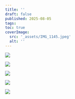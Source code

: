 ```yaml
---
title: ''
draft: false
published: 2025-08-05
tags:
toc: true
coverImage:
  src: '_assets/IMG_1145.jpeg'
  alt: ''
---
```

![](416236FE-B9AA-4312-B28D-782B283246EF_1_105_c.jpeg)

![](5A2F8C20-5222-45FA-A212-ED509606F79A_1_105_c.jpeg)

![](638DC6B7-5153-4A7B-ABDB-4EF07D239A63_1_105_c.jpeg)

![](D27995BC-D032-4C30-BF18-BAB5AE662F35_1_105_c.jpeg)

![](C4F98082-EA10-442A-B21B-2384D7F76109_1_105_c.jpeg)